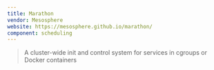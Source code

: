 ```yaml
---
title: Marathon
vendor: Mesosphere
website: https://mesosphere.github.io/marathon/
component: scheduling
---
```

> A cluster-wide init and control system for services in cgroups or Docker containers
